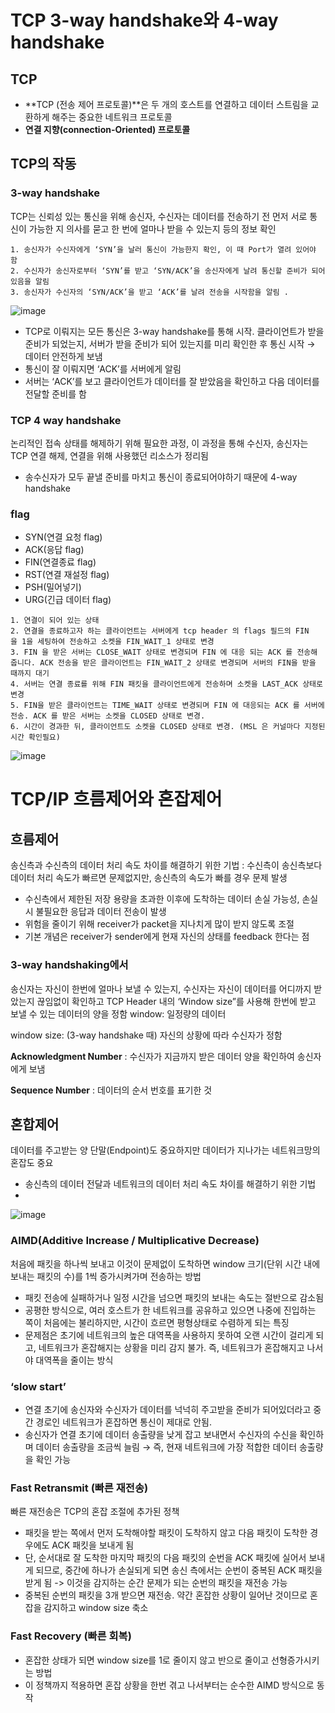 # TCP 3-way handshake와 4-way handshake

## TCP

- **TCP (전송 제어 프로토콜)**은 두 개의 호스트를 연결하고 데이터 스트림을 교환하게 해주는 중요한 네트워크 프로토콜
- **연결 지향(connection-Oriented) 프로토콜**

## TCP의 작동

### 3-way handshake

TCP는 신뢰성 있는 통신을 위해 송신자, 수신자는 데이터를 전송하기 전 먼저 서로 통신이 가능한 지 의사를 묻고 한 번에 얼마나 받을 수 있는지 등의 정보 확인

```
1. 송신자가 수신자에게 ‘SYN’을 날러 통신이 가능한지 확인, 이 때 Port가 열려 있어야 함
2. 수신자가 송신자로부터 ‘SYN’를 받고 ‘SYN/ACK’을 송신자에게 날려 통신할 준비가 되어있음을 알림
3. 송신자가 수신자의 ‘SYN/ACK’을 받고 ‘ACK’를 날려 전송을 시작함을 알림 .
```
![image](https://github.com/do-sopt-cs-study/CS-Jihee/assets/68178395/2e9a33c8-a3f1-4a84-83db-b4e0eb338120)


- TCP로 이뤄지는 모든 통신은 3-way handshake를 통해 시작. 클라이언트가 받을 준비가 되었는지, 서버가 받을 준비가 되어 있는지를 미리 확인한 후 통신 시작 → 데이터 안전하게 보냄
- 통신이 잘 이뤄지면 ‘ACK’를 서버에게 알림
- 서버는 ‘ACK’를 보고 클라이언트가 데이터를 잘 받았음을 확인하고 다음 데이터를 전달할 준비를 함

### TCP 4 way handshake

논리적인 접속 상태를 해제하기 위해 필요한 과정, 이 과정을 통해 수신자, 송신자는 TCP 연결 해제, 연결을 위해 사용했던 리소스가 정리됨

- 송수신자가 모두 끝낼 준비를 마치고 통신이 종료되어야하기 때문에 4-way handshake

### flag

- SYN(연결 요청 flag)
- ACK(응답 flag)
- FIN(연결종료 flag)
- RST(연결 재설정 flag)
- PSH(밀어넣기)
- URG(긴급 데이터 flag)

```
1. 연결이 되어 있는 상태
2. 연결을 종료하고자 하는 클라이언트는 서버에게 tcp header 의 flags 필드의 FIN 을 1을 세팅하여 전송하고 소켓을 FIN_WAIT_1 상태로 변경
3. FIN 을 받은 서버는 CLOSE_WAIT 상태로 변경되며 FIN 에 대응 되는 ACK 를 전송해 줍니다. ACK 전송을 받은 클라이언트는 FIN_WAIT_2 상태로 변경되며 서버의 FIN을 받을 때까지 대기
4. 서버는 연결 종료를 위해 FIN 패킷을 클라이언트에게 전송하며 소켓을 LAST_ACK 상태로 변경
5. FIN을 받은 클라이언트는 TIME_WAIT 상태로 변경되며 FIN 에 대응되는 ACK 를 서버에 전송. ACK 를 받은 서버는 소켓을 CLOSED 상태로 변경.
6. 시간이 경과한 뒤, 클라이언트도 소켓을 CLOSED 상태로 변경. (MSL 은 커널마다 지정된 시간 확인필요)

```
![image](https://github.com/do-sopt-cs-study/CS-Jihee/assets/68178395/e580373e-d188-46b5-ab73-080689dada50)


# TCP/IP 흐름제어와 혼잡제어

## 흐름제어
송신측과 수신측의 데이터 처리 속도 차이를 해결하기 위한 기법 : 수신측이 송신측보다 데이터 처리 속도가 빠르면 문제없지만, 송신측의 속도가 빠를 경우 문제 발생
- 수신측에서 제한된 저장 용량을 초과한 이후에 도착하는 데이터 손실 가능성, 손실 시 불필요한 응답과 데이터 전송이 발생
- 위험을 줄이기 위해 receiver가 packet을 지나치게 많이 받지 않도록 조절
- 기본 개념은 receiver가 sender에게 현재 자신의 상태를 feedback 한다는 점
  
### 3-way handshaking에서
송신자는 자신이 한번에 얼마나 보낼 수 있는지, 수신자는 자신이 데이터를 어디까지 받았는지 끊임없이 확인하고 TCP Header 내의 ‘Window size”를 사용해 한번에 받고 보낼 수 있는 데이터의 양을 정함
window: 일정량의 데이터

window size: (3-way handshake 때) 자신의 상황에 따라 수신자가 정함

**Acknowledgment Number** : 수신자가 지금까지 받은 데이터 양을 확인하여 송신자에게 보냄

**Sequence Number** : 데이터의 순서 번호를 표기한 것

## 혼합제어

데이터를 주고받는 양 단말(Endpoint)도 중요하지만 데이터가 지나가는 네트워크망의 혼잡도 중요
- 송신측의 데이터 전달과 네트워크의 데이터 처리 속도 차이를 해결하기 위한 기법
- 
![image](https://github.com/do-sopt-cs-study/CS-Jihee/assets/68178395/4431a01d-2a33-4f2a-b92b-b7d80063d6aa)

### AIMD(Additive Increase / Multiplicative Decrease)
처음에 패킷을 하나씩 보내고 이것이 문제없이 도착하면 window 크기(단위 시간 내에 보내는 패킷의 수)를 1씩 증가시켜가며 전송하는 방법
- 패킷 전송에 실패하거나 일정 시간을 넘으면 패킷의 보내는 속도는 절반으로 감소됨
- 공평한 방식으로, 여러 호스트가 한 네트워크를 공유하고 있으면 나중에 진입하는 쪽이 처음에는 불리하지만, 시간이 흐르면 평형상태로 수렴하게 되는 특징
- 문제점은 초기에 네트워크의 높은 대역폭을 사용하지 못하여 오랜 시간이 걸리게 되고, 네트워크가 혼잡해지는 상황을 미리 감지 불가. 즉, 네트워크가 혼잡해지고 나서야 대역폭을 줄이는 방식

### ‘slow start’

- 연결 초기에 송신자와 수신자가 데이터를 넉넉히 주고받을 준비가 되어있더라고 중간 경로인 네트워크가 혼잡하면 통신이 제대로 안됨.
- 송신자가 연결 초기에 데이터 송출량을 낮게 잡고 보내면서 수신자의 수신을 확인하며 데이터 송출량을 조금씩 늘림
    → 즉, 현재 네트워크에 가장 적합한 데이터 송출량을 확인 가능

### Fast Retransmit (빠른 재전송)
빠른 재전송은 TCP의 혼잡 조절에 추가된 정책
- 패킷을 받는 쪽에서 먼저 도착해야할 패킷이 도착하지 않고 다음 패킷이 도착한 경우에도 ACK 패킷을 보내게 됨
- 단, 순서대로 잘 도착한 마지막 패킷의 다음 패킷의 순번을 ACK 패킷에 실어서 보내게 되므로, 중간에 하나가 손실되게 되면 송신 측에서는 순번이 중복된 ACK 패킷을 받게 됨 -> 이것을 감지하는 순간 문제가 되는 순번의 패킷을 재전송 가능
- 중복된 순번의 패킷을 3개 받으면 재전송. 약간 혼잡한 상황이 일어난 것이므로 혼잡을 감지하고 window size 축소
  
### Fast Recovery (빠른 회복)
- 혼잡한 상태가 되면 window size를 1로 줄이지 않고 반으로 줄이고 선형증가시키는 방법
- 이 정책까지 적용하면 혼잡 상황을 한번 겪고 나서부터는 순수한 AIMD 방식으로 동작
